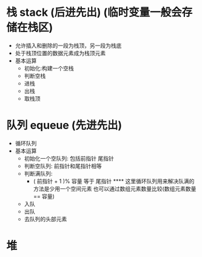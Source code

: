 <!--
 * @Author: HarlieYang
 * @Date: 2020-07-25 17:56:13
 * @LastEditTime: 2020-07-30 10:28:08
 * @LastEditors: Please set LastEditors
 * @Description: 栈 队列 堆
 * @FilePath: /数据结构/js/栈.md
--> 
# 栈 stack (后进先出) (临时变量一般会存储在栈区)
* 允许插入和删除的一段为栈顶，另一段为栈底
* 处于栈顶位置的数据元素成为栈顶元素
* 基本运算
    * 初始化:构建一个空栈
    * 判断空栈
    * 进栈
    * 出栈
    * 取栈顶
    
# 队列 equeue (先进先出) 
* 循环队列 
* 基本运算
    * 初始化一个空队列:  包括前指针 尾指针
    * 判断空队列:       前指针和尾指针相等
    * 判断满队列:       
        * ( 前指针 + 1 )% 容量  等于 尾指针 **** 这里循环队列用来解决队满的方法是少用一个空间元素 也可以通过数组元素数量比较(数组元素数量 == 容量)
    * 入队              
    * 出队
    * 去队列的头部元素
    
# 堆